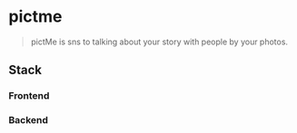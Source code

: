 # pictme

> pictMe is sns to talking about your story with people by your photos.

## Stack

### Frontend

### Backend
